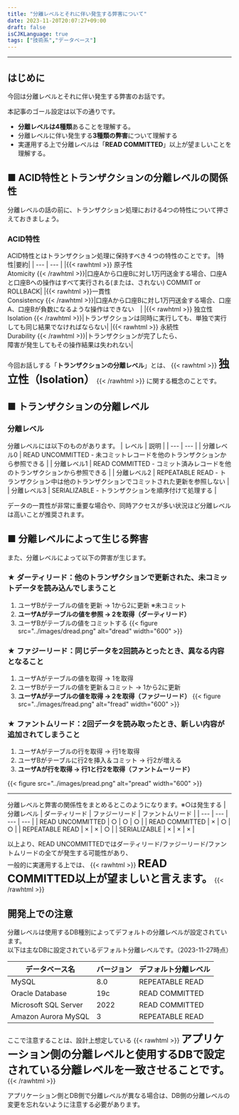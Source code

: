 ```yaml
---
title: "分離レベルとそれに伴い発生する弊害について"
date: 2023-11-20T20:07:27+09:00
draft: false
isCJKLanguage: true
tags: ["技術系","データベース"]
---
```


---

## はじめに
今回は分離レベルとそれに伴い発生する弊害のお話です。

本記事のゴール設定は以下の通りです。
- **分離レベルは4種類**あることを理解する。
- 分離レベルに伴い発生する**3種類の弊害**について理解する
- 実運用する上で分離レベルは「**READ COMMITTED**」以上が望ましいことを理解する。

## ■ ACID特性とトランザクションの分離レベルの関係性
分離レベルの話の前に、トランザクション処理における4つの特性について押さえておきましょう。

### ACID特性
ACID特性とはトランザクション処理に保持すべき４つの特性のことです。
|特性|要約|
| --- | --- |
|{{< rawhtml >}} 原子性 <br>Atomicity {{< /rawhtml >}}|口座Aから口座Bに対し1万円送金する場合、口座Aと口座Bへの操作はすべて実行される(または、されない) COMMIT or ROLLBACK|
|{{< rawhtml >}}一貫性 <br> Consistency {{< /rawhtml >}}|口座Aから口座Bに対し1万円送金する場合、口座A、口座Bが負数になるような操作はできない　|
|{{< rawhtml >}} 独立性 <br> Isolation {{< /rawhtml >}}|トランザクションは同時に実行しても、単独で実行しても同じ結果でなければならない|
|{{< rawhtml >}} 
永続性 <br> Durability
{{< /rawhtml >}}|トランザクションが完了したら、<br> 障害が発生してもその操作結果は失われない|

今回お話しする「**トランザクションの分離レベル**」とは、
{{< rawhtml >}} 
<font size="5"><b>独立性（Isolation）</b></font>
{{< /rawhtml >}}
に関する概念のことです。

## ■ トランザクションの分離レベル
### 分離レベル
分離レベルには以下のものがあります。
| レベル | 説明 |
| --- | --- |
| 分離レベル0 | READ UNCOMMITTED - 未コミットレコードを他のトランザクションから参照できる |
| 分離レベル1 | READ COMMITTED - コミット済みレコードを他のトランザクションから参照できる |
| 分離レベル2 | REPEATABLE READ - トランザクション中は他のトランザクションでコミットされた更新を参照しない |
| 分離レベル3 | SERIALIZABLE - トランザクションを順序付けて処理する |

データの一貫性が非常に重要な場合や、同時アクセスが多い状況ほど分離レベルは高いことが推奨されます。

## ■ 分離レベルによって生じる弊害

また、分離レベルによって以下の弊害が生じます。  

### ★ ダーティリード：他のトランザクションで更新された、未コミットデータを読み込んでしまうこと 
1. ユーザBがテーブルの値を更新 → 1から2に更新 ※未コミット
2. **ユーザAがテーブルの値を参照 → 2を取得（ダーティリード）**
3. ユーザBがテーブルの値をコミットする
{{< figure src="../images/dread.png" alt="dread" width="600" >}}

### ★ ファジーリード：同じデータを2回読みとったとき、異なる内容となること
1. ユーザAがテーブルの値を取得 → 1を取得
2. ユーザBがテーブルの値を更新＆コミット → 1から2に更新
3. **ユーザAがテーブルの値を取得 → 2を取得（ファジーリード）**
{{< figure src="../images/fread.png" alt="fread" width="600" >}}

### ★ ファントムリード：2回データを読み取ったとき、新しい内容が追加されてしまうこと
1. ユーザAがテーブルの行を取得 → 行1を取得
2. ユーザBがテーブルに行2を挿入＆コミット → 行2が増える
3. **ユーザAが行を取得 → 行1と行2を取得（ファントムーリード）**

{{< figure src="../images/pread.png" alt="pread" width="600" >}}

--- 

分離レベルと弊害の関係性をまとめるとこのようになります。※○は発生する
| 分離レベル | ダーティリード | ファジーリード | ファントムリード |
| --- | --- | --- | --- |
| READ UNCOMMITTED | ○ | ○ | ○ |
| READ COMMITTED | × | ○ | ○ |
| REPEATABLE READ | × | × | ○ |
| SERIALIZABLE | × | × | × |

以上より、READ UNCOMMITTEDではダーティリード/ファジーリード/ファントムリードの全てが発生する可能性があり、  
一般的に実運用する上では、
{{< rawhtml >}} 
<font size="5"><b>READ COMMITTED以上が望ましいと言えます。</b></font>
{{< /rawhtml >}}

## 開発上での注意
分離レベルは使用するDB種別によってデフォルトの分離レベルが設定されています。  
以下は主なDBに設定されているデフォルト分離レベルです。（2023-11-27時点）

| データベース名 | バージョン | デフォルト分離レベル |
| --- | --- | --- |
| MySQL | 8.0 | REPEATABLE READ |
| Oracle Database | 19c | READ COMMITTED |
| Microsoft SQL Server | 2022 | READ COMMITTED |
| Amazon Aurora MySQL | 3 | REPEATABLE READ |

ここで注意することは、設計上想定している
{{< rawhtml >}} 
<font size="5"><b>アプリケーション側の分離レベルと使用するDBで設定されている分離レベルを一致させることです。</b></font>
{{< /rawhtml >}}

アプリケーション側とDB側で分離レベルが異なる場合は、DB側の分離レベルの変更を忘れないように注意する必要があります。